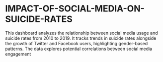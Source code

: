 # IMPACT-OF-SOCIAL-MEDIA-ON-SUICIDE-RATES
This dashboard analyzes the relationship between social media usage and suicide rates from 2010 to 2019. It tracks trends in suicide rates alongside the growth of Twitter and Facebook users, highlighting gender-based patterns. The data explores potential correlations between social media engagement
